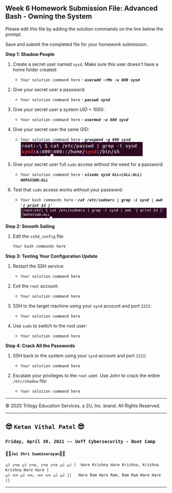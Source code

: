 ## Week 6 Homework Submission File: Advanced Bash - Owning the System

Please edit this file by adding the solution commands on the line below the prompt. 

Save and submit the completed file for your homework submission.

**Step 1: Shadow People** 

1. Create a secret user named `sysd`. Make sure this user doesn't have a home folder created:
    - `Your solution command here` - **_`useradd -rMo -u 600 sysd`_**

2. Give your secret user a password: 
    - `Your solution command here` - **_`passwd sysd`_**

3. Give your secret user a system UID < 1000:
    - `Your solution command here` - **_`usermod -u 600 sysd`_**

4. Give your secret user the same GID:
   - `Your solution command here` - **_`groupmod -g 600 sysd`_**  
   ![System_ID](/Images/sysd.png)

5. Give your secret user full `sudo` access without the need for a password:
   -  `Your solution command here` - **_`visudo sysd ALL=(ALL:ALL) NOPASSWD:ALL`_**


6. Test that `sudo` access works without your password:

   - `Your bash commands here` - **_`cat /etc/sudoers | grep -i sysd | awk '{ print $3 }'`_**  
    ![Root_Access](/Images/sysd-1.png)

**Step 2: Smooth Sailing**

1. Edit the `sshd_config` file:

    ```bash
    Your bash commands here
    ```

**Step 3: Testing Your Configuration Update**
1. Restart the SSH service:
    - `Your solution command here`

2. Exit the `root` account:
    - `Your solution command here`

3. SSH to the target machine using your `sysd` account and port `2222`:
    - `Your solution command here`

4. Use `sudo` to switch to the root user:
    - `Your solution command here`

**Step 4: Crack All the Passwords**

1. SSH back to the system using your `sysd` account and port `2222`:

    - `Your solution command here`

2. Escalate your privileges to the `root` user. Use John to crack the entire `/etc/shadow` file:

    - `Your solution command here`

---

© 2020 Trilogy Education Services, a 2U, Inc. brand. All Rights Reserved.

---
  
## :sunglasses: `Ketan Vithal Patel` :sunglasses:  


### `Friday, April 30, 2021 -- UofT Cybersecurity - Boot Camp`
#### :rose::rose:`Jai Shri Swaminarayan`:rose::rose:
```
હરે કૃષ્ણ હરે કૃષ્ણ, કૃષ્ણ કૃષ્ણ હરે હરે |  Hare Krishna Hare Krishna, Krishna Krishna Hare Hare |
હરે રામ હરે રામ, રામ રામ હરે હરે ||   Hare Ram Hare Ram, Ram Ram Hare Hare ||
```
---  
